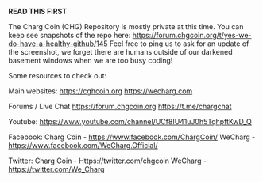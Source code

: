 <B>READ THIS FIRST</B>

The Charg Coin (CHG) Repository is mostly private at this time.  You can keep see snapshots of the repo here: https://forum.chgcoin.org/t/yes-we-do-have-a-healthy-github/145  Feel free to ping us to ask for an update of the screenshot, we forget there are humans outside of our darkened basement windows when we are too busy coding!

Some resources to check out:

Main websites:
https://cghcoin.org
https://wecharg.com

Forums / Live Chat
https://forum.chgcoin.org
https://t.me/chargchat

Youtube:
https://www.youtube.com/channel/UCf8IU41uJ0h5TqhpftKwD_Q

Facebook:
Charg Coin - https://www.facebook.com/ChargCoin/
WeCharg - https://www.facebook.com/WeCharg.Official/

Twitter:
Charg Coin - Https://twitter.com/chgcoin
WeCharg - https://twitter.com/We_Charg
